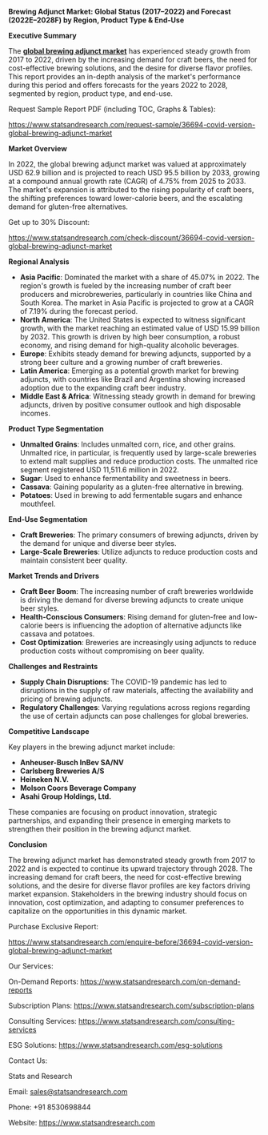 ﻿**Brewing Adjunct Market: Global Status (2017–2022) and Forecast (2022E–2028F) by Region, Product Type & End-Use**

**Executive Summary**

The [**global brewing adjunct market**](https://www.statsandresearch.com/report/36694-covid-version-global-brewing-adjunct-market) has experienced steady growth from 2017 to 2022, driven by the increasing demand for craft beers, the need for cost-effective brewing solutions, and the desire for diverse flavor profiles. This report provides an in-depth analysis of the market's performance during this period and offers forecasts for the years 2022 to 2028, segmented by region, product type, and end-use.

Request Sample Report PDF (including TOC, Graphs & Tables):

<https://www.statsandresearch.com/request-sample/36694-covid-version-global-brewing-adjunct-market>

**Market Overview**

In 2022, the global brewing adjunct market was valued at approximately USD 62.9 billion and is projected to reach USD 95.5 billion by 2033, growing at a compound annual growth rate (CAGR) of 4.75% from 2025 to 2033. The market's expansion is attributed to the rising popularity of craft beers, the shifting preferences toward lower-calorie beers, and the escalating demand for gluten-free alternatives.

Get up to 30% Discount:

<https://www.statsandresearch.com/check-discount/36694-covid-version-global-brewing-adjunct-market>

**Regional Analysis**

- **Asia Pacific**: Dominated the market with a share of 45.07% in 2022. The region's growth is fueled by the increasing number of craft beer producers and microbreweries, particularly in countries like China and South Korea. The market in Asia Pacific is projected to grow at a CAGR of 7.19% during the forecast period.
- **North America**: The United States is expected to witness significant growth, with the market reaching an estimated value of USD 15.99 billion by 2032. This growth is driven by high beer consumption, a robust economy, and rising demand for high-quality alcoholic beverages.
- **Europe**: Exhibits steady demand for brewing adjuncts, supported by a strong beer culture and a growing number of craft breweries.
- **Latin America**: Emerging as a potential growth market for brewing adjuncts, with countries like Brazil and Argentina showing increased adoption due to the expanding craft beer industry.
- **Middle East & Africa**: Witnessing steady growth in demand for brewing adjuncts, driven by positive consumer outlook and high disposable incomes.

**Product Type Segmentation**

- **Unmalted Grains**: Includes unmalted corn, rice, and other grains. Unmalted rice, in particular, is frequently used by large-scale breweries to extend malt supplies and reduce production costs. The unmalted rice segment registered USD 11,511.6 million in 2022.
- **Sugar**: Used to enhance fermentability and sweetness in beers.
- **Cassava**: Gaining popularity as a gluten-free alternative in brewing.
- **Potatoes**: Used in brewing to add fermentable sugars and enhance mouthfeel.

**End-Use Segmentation**

- **Craft Breweries**: The primary consumers of brewing adjuncts, driven by the demand for unique and diverse beer styles.
- **Large-Scale Breweries**: Utilize adjuncts to reduce production costs and maintain consistent beer quality.

**Market Trends and Drivers**

- **Craft Beer Boom**: The increasing number of craft breweries worldwide is driving the demand for diverse brewing adjuncts to create unique beer styles.
- **Health-Conscious Consumers**: Rising demand for gluten-free and low-calorie beers is influencing the adoption of alternative adjuncts like cassava and potatoes.
- **Cost Optimization**: Breweries are increasingly using adjuncts to reduce production costs without compromising on beer quality.

**Challenges and Restraints**

- **Supply Chain Disruptions**: The COVID-19 pandemic has led to disruptions in the supply of raw materials, affecting the availability and pricing of brewing adjuncts.
- **Regulatory Challenges**: Varying regulations across regions regarding the use of certain adjuncts can pose challenges for global breweries.

**Competitive Landscape**

Key players in the brewing adjunct market include:

- **Anheuser-Busch InBev SA/NV**
- **Carlsberg Breweries A/S**
- **Heineken N.V.**
- **Molson Coors Beverage Company**
- **Asahi Group Holdings, Ltd.**

These companies are focusing on product innovation, strategic partnerships, and expanding their presence in emerging markets to strengthen their position in the brewing adjunct market.

**Conclusion**

The brewing adjunct market has demonstrated steady growth from 2017 to 2022 and is expected to continue its upward trajectory through 2028. The increasing demand for craft beers, the need for cost-effective brewing solutions, and the desire for diverse flavor profiles are key factors driving market expansion. Stakeholders in the brewing industry should focus on innovation, cost optimization, and adapting to consumer preferences to capitalize on the opportunities in this dynamic market.

Purchase Exclusive Report:

<https://www.statsandresearch.com/enquire-before/36694-covid-version-global-brewing-adjunct-market>



Our Services:

On-Demand Reports: <https://www.statsandresearch.com/on-demand-reports>

Subscription Plans: <https://www.statsandresearch.com/subscription-plans>

Consulting Services: <https://www.statsandresearch.com/consulting-services>

ESG Solutions: <https://www.statsandresearch.com/esg-solutions>

Contact Us:

Stats and Research

Email: <sales@statsandresearch.com>

Phone: +91 8530698844

Website: <https://www.statsandresearch.com>








